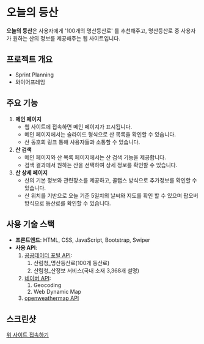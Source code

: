 # 오늘의 등산

**오늘의 등산**은 사용자에게 '100개의 명산등산로' 를 추천해주고, 명산등산로 중 사용자가 원하는 산의 정보를 제공해주는 웹 사이트입니다.

## 프로젝트 개요
- Sprint Planning
- 와이어프레임

## 주요 기능

1. **메인 페이지**
    - 웹 사이트에 접속하면 메인 페이지가 표시됩니다.
    - 메인 페이지에서는 슬라이드 형식으로 산 목록을 확인할 수 있습니다.
    - 산 동호회 링크 통해 사용자들과 소통할 수 있습니다.
2. **산 검색**
    - 메인 페이지와 산 목록 페이지에서는 산 검색 기능을 제공합니다.
    - 검색 결과에서 원하는 산을 선택하여 상세 정보를 확인할 수 있습니다.
3. **산 상세 페이지**
    - 산의 기본 정보와 관련장소를 제공하고, 콜랩스 방식으로 추가정보를 확인할 수 있습니다.
    - 산 위치를 기반으로 오늘 기준 5일치의 날씨와 지도를 확인 할 수 있으며 팝오버 방식으로 등산로를 확인할 수 있습니다.

## 사용 기술 스택

- **프론트엔드**: HTML, CSS, JavaScript, Bootstrap, Swiper
- **사용 API**:
    1. [공공데이터 포털 API](https://www.data.go.kr/):
        1. 산림청_명산등산로(100개 등산로)
        2. 산림청_산정보 서비스(국내 소재 3,368개 설명)
    2. [네이버 API](https://www.ncloud.com/):
        1. Geocoding
        2. Web Dynamic Map
    3. [openweathermap API](https://openweathermap.org/)


## 스크린샷

[위 사이트 접속하기](https://forest-road-byjs.netlify.app/)
